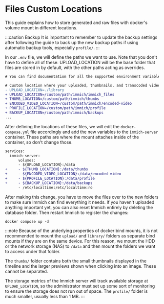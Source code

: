 # Files Custom Locations

This guide explains how to store generated and raw files with docker's volume mount in different locations.

:::caution Backup
It is important to remember to update the backup settings after following the guide to back up the new backup paths if using automatic backup tools, especially `profile/`.
:::

In our `.env` file, we will define the paths we want to use. Note that you don't have to define all of these: UPLOAD_LOCATION will be the base folder that files are stored in by default, with the other paths acting as overrides.

```diff title=".env"
# You can find documentation for all the supported environment variables [here](../install/environment-variables)

# Custom location where your uploaded, thumbnails, and transcoded video files are stored
- UPLOAD_LOCATION=./library
+ UPLOAD_LOCATION=/custom/path/immich/immich_files
+ THUMB_LOCATION=/custom/path/immich/thumbs
+ ENCODED_VIDEO_LOCATION=/custom/path/immich/encoded-video
+ PROFILE_LOCATION=/custom/path/immich/profile
+ BACKUP_LOCATION=/custom/path/immich/backups
...
```

After defining the locations of these files, we will edit the `docker-compose.yml` file accordingly and add the new variables to the `immich-server` container. These paths are where the mount attaches inside of the container, so don't change those.

```diff title="docker-compose.yml"
services:
  immich-server:
      volumes:
      - ${UPLOAD_LOCATION}:/data
+     - ${THUMB_LOCATION}:/data/thumbs
+     - ${ENCODED_VIDEO_LOCATION}:/data/encoded-video
+     - ${PROFILE_LOCATION}:/data/profile
+     - ${BACKUP_LOCATION}:/data/backups
      - /etc/localtime:/etc/localtime:ro
```

After making this change, you have to move the files over to the new folders to make sure Immich can find everything it needs. If you haven't uploaded anything important yet, you can also reset Immich entirely by deleting the database folder.
Then restart Immich to register the changes:

```
docker compose up -d
```

:::note
Because of the underlying properties of docker bind mounts, it is not recommended to mount the `upload/` and `library/` folders as separate bind mounts if they are on the same device.
For this reason, we mount the HDD or the network storage (NAS) to `/data` and then mount the folders we want to access under that folder.

The `thumbs/` folder contains both the small thumbnails displayed in the timeline and the larger previews shown when clicking into an image. These cannot be separated.

The storage metrics of the Immich server will track available storage at `UPLOAD_LOCATION`, so the administrator must set up some sort of monitoring to ensure the storage does not run out of space. The `profile/` folder is much smaller, usually less than 1 MB.
:::
